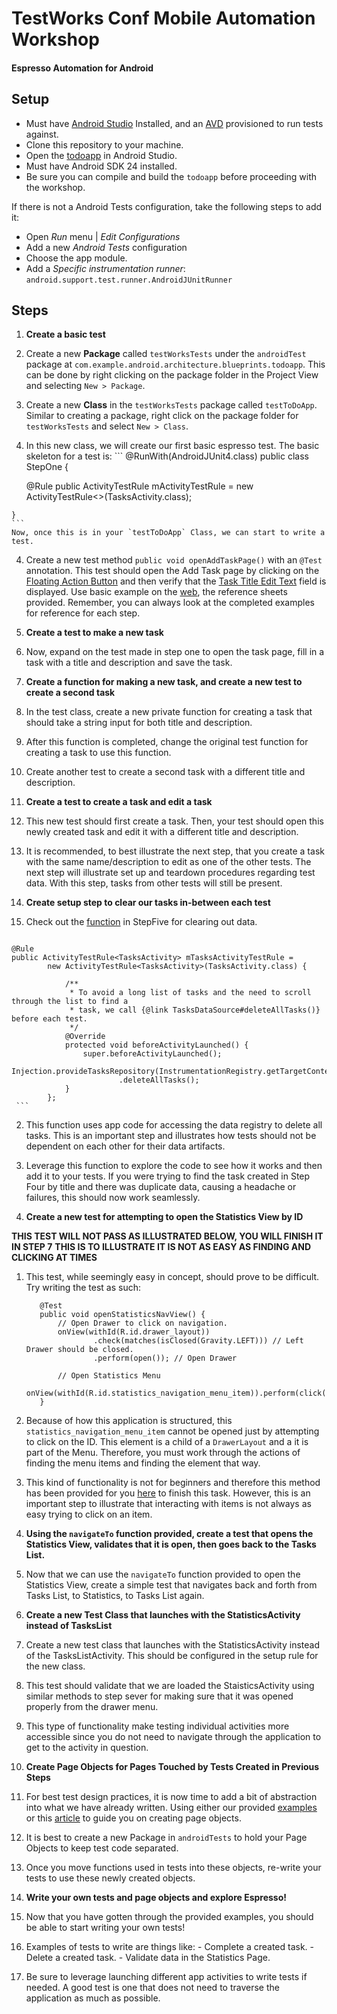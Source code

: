 # TestWorks Conf Mobile Automation Workshop
#### Espresso Automation for Android

## Setup

- Must have [Android Studio](https://developer.android.com/studio/install.html) Installed, and an [AVD](https://developer.android.com/studio/run/managing-avds.html) provisioned to run tests against.
- Clone this repository to your machine.
- Open the [todoapp](https://github.com/apallin/testworksEspresso/tree/master/todoapp) in Android Studio.
- Must have Android SDK 24 installed.
- Be sure you can compile and build the `todoapp` before proceeding with the workshop.

If there is not a Android Tests configuration, take the following steps to add it:

- Open *Run* menu | *Edit Configurations*
- Add a new *Android Tests* configuration
- Choose the app module.
- Add a *Specific instrumentation runner*: `android.support.test.runner.AndroidJUnitRunner`

## Steps

1. **Create a basic test**
  1. Create a new **Package** called `testWorksTests` under the `androidTest` package at `com.example.android.architecture.blueprints.todoapp`.  This can be done by right clicking on the package folder in the Project View and selecting `New > Package`.
  2. Create a new **Class** in the `testWorksTests` package called `testToDoApp`.  Similar to creating a package, right click on the package folder for `testWorksTests` and select `New > Class`.
  3. In this new class, we will create our first basic espresso test.  The basic skeleton for a test is:
    ```
    @RunWith(AndroidJUnit4.class)
    public class StepOne {

        @Rule
        public ActivityTestRule<TasksActivity> mActivityTestRule =
            new ActivityTestRule<>(TasksActivity.class);

    }
    ```
    Now, once this is in your `testToDoApp` Class, we can start to write a test.
  4. Create a new test method `public void openAddTaskPage()` with an `@Test` annotation.  This test should open the Add Task page by clicking on the [Floating Action Button](https://github.com/apallin/testworksEspresso/blob/master/todoapp/app/src/main/res/layout/tasks_act.xml#L55) and then verify that the [Task Title Edit Text](https://github.com/apallin/testworksEspresso/blob/master/todoapp/app/src/main/res/layout/addtask_frag.xml) field is displayed.  Use basic example on the [web](https://github.com/googlesamples/android-testing/tree/master/ui/espresso/BasicSample), the reference sheets provided.  Remember, you can always look at the completed examples for reference for each step.

2. **Create a test to make a new task**
  1.  Now, expand on the test made in step one to open the task page, fill in a task with a title and description and save the task.

3. **Create a function for making a new task, and create a new test to create a second task**
  1. In the test class, create a new private function for creating a task that should take a string input for both title and description.
  2. After this function is completed, change the original test function for creating a task to use this function.
  3. Create another test to create a second task with a different title and description.
  
4. **Create a test to create a task and edit a task**
  1. This new test should first create a task.  Then, your test should open this newly created task and edit it with a different title and description.
  2. It is recommended, to best illustrate the next step, that you create a task with the same name/description to edit as one of the other tests.  The next step will illustrate set up and teardown procedures regarding test data.  With this step, tasks from other tests will still be present.
  
5. **Create setup step to clear our tasks in-between each test**
  1. Check out the [function](https://github.com/apallin/testworksEspresso/blob/example-solutions/todoapp/app/src/androidTest/java/com/example/android/architecture/blueprints/todoapp/exampleTests/StepFive.java#L50) in StepFive for clearing out data.
     ```
    @Rule
    public ActivityTestRule<TasksActivity> mTasksActivityTestRule =
            new ActivityTestRule<TasksActivity>(TasksActivity.class) {

                /**
                 * To avoid a long list of tasks and the need to scroll through the list to find a
                 * task, we call {@link TasksDataSource#deleteAllTasks()} before each test.
                 */
                @Override
                protected void beforeActivityLaunched() {
                    super.beforeActivityLaunched();
                    Injection.provideTasksRepository(InstrumentationRegistry.getTargetContext())
                            .deleteAllTasks();
                }
            };
     ```
  2.  This function uses app code for accessing the data registry to delete all tasks.  This is an important step and illustrates how tests should not be dependent on each other for their data artifacts.
  3.  Leverage this function to explore the code to see how it works and then add it to your tests.  If you were trying to find the task created in Step Four by title and there was duplicate data, causing a headache or failures, this should now work seamlessly.
  
6. **Create a new test for attempting to open the Statistics View by ID**
  
  **THIS TEST WILL NOT PASS AS ILLUSTRATED BELOW, YOU WILL FINISH IT IN STEP 7**
  **THIS IS TO ILLUSTRATE IT IS NOT AS EASY AS FINDING AND CLICKING AT TIMES**
  1. This test, while seemingly easy in concept, should prove to be difficult.  Try writing the test as such:
     ```
        @Test
        public void openStatisticsNavView() {
            // Open Drawer to click on navigation.
            onView(withId(R.id.drawer_layout))
                    .check(matches(isClosed(Gravity.LEFT))) // Left Drawer should be closed.
                    .perform(open()); // Open Drawer

            // Open Statistics Menu
            onView(withId(R.id.statistics_navigation_menu_item)).perform(click());
        }
     ```
  2.  Because of how this application is structured, this `statistics_navigation_menu_item` cannot be opened just by attempting to click on the ID.  This element is a child of a `DrawerLayout` and a it is part of the Menu.  Therefore, you must work through the actions of finding the menu items and finding the element that way.
  3.  This kind of functionality is not for beginners and therefore this method has been provided for you [here](https://github.com/apallin/testworksEspresso/blob/master/todoapp/app/src/androidTest/java/com/example/android/architecture/blueprints/todoapp/custom/action/NavigationViewActions.java#L63) to finish this task.  However, this is an important step to illustrate that interacting with items is not always as easy trying to click on an item.
  
7. **Using the `navigateTo` function provided, create a test that opens the Statistics View, validates that it is open, then goes back to the Tasks List.**
  1. Now that we can use the `navigateTo` function provided to open the Statistics View, create a simple test that navigates back and forth from Tasks List, to Statistics, to Tasks List again.

8. **Create a new Test Class that launches with the StatisticsActivity instead of TasksList**
  1. Create a new test class that launches with the StatisticsActivity instead of the TasksListActivity.  This should be configured in the setup rule for the new class.
  2. This test should validate that we are loaded the StaisticsActivity using similar methods to step sever for making sure that it was opened properly from the drawer menu.
  3. This type of functionality make testing individual activities more accessible since you do not need to navigate through the application to get to the activity in question.
  
9. **Create Page Objects for Pages Touched by Tests Created in Previous Steps**
  1. For best test design practices, it is now time to add a bit of abstraction into what we have already written. Using either our provided [examples](https://github.com/apallin/testworksEspresso/tree/example-solutions/todoapp/app/src/androidTest/java/com/example/android/architecture/blueprints/todoapp/examplePageObjects) or this [article](https://newcircle.com/s/post/1772/2015/10/16/tutorial-sustainable-android-tests-with-page-objects) to guide you on creating page objects.
  2.  It is best to create a new Package in `androidTests` to hold your Page Objects to keep test code separated.
  3.  Once you move functions used in tests into these objects, re-write your tests to use these newly created objects.
  
10. **Write your own tests and page objects and explore Espresso!**
  1. Now that you have gotten through the provided examples, you should be able to start writing your own tests!
  2. Examples of tests to write are things like:
    - Complete a created task.
    - Delete a created task.
    - Validate data in the Statistics Page.
  3. Be sure to leverage launching different app activities to write tests if needed.  A good test is one that does not need to traverse the application as much as possible.
